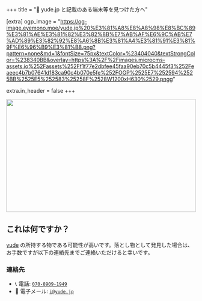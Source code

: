 +++
title = "🔖 yude.jp と記載のある端末等を見つけた方へ"

[extra]
ogp_image = "https://og-image.eyemono.moe/yude.jp%20%E3%81%A8%E8%A8%98%E8%BC%89%E3%81%AE%E3%81%82%E3%82%8B%E7%AB%AF%E6%9C%AB%E7%AD%89%E3%82%92%E8%A6%8B%E3%81%A4%E3%81%91%E3%81%9F%E6%96%B9%E3%81%B8.png?pattern=none&md=1&fontSize=75px&textColor=%23404040&textStrongColor=%238340BB&overlay=https%3A%2F%2Fimages.microcms-assets.io%252Fassets%252Ff1f77e2dbfee45faa90eb70c5b4445f3%252Feaeec4b7b07641d183ca90c4b070e5fe%252FOGP%2525E7%252594%2525BB%2525E5%252583%25258F%2528W1200xH630%2529.pngg"

extra.in_header = false
+++

<img src="/images/found.png" height="300px" width="100%" style="object-fit: cover;">

## これは何ですか？

[yude](/profile) の所持する物である可能性が高いです。落とし物として発見した場合は、お手数ですが以下の連絡先までご連絡いただけると幸いです。

### 連絡先

- 📞 電話: [`070-8909-1949`](tel:+81-70-8909-1949)
- 📧 電子メール: [`i@yude.jp`](mailto:i@yude.jp)
